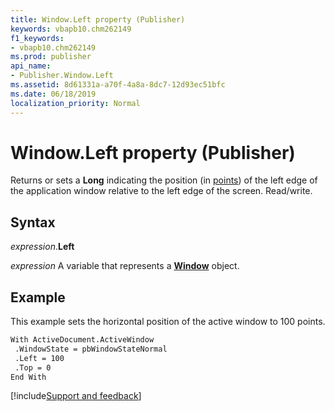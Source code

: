 ```yaml
---
title: Window.Left property (Publisher)
keywords: vbapb10.chm262149
f1_keywords:
- vbapb10.chm262149
ms.prod: publisher
api_name:
- Publisher.Window.Left
ms.assetid: 8d61331a-a70f-4a8a-8dc7-12d93ec51bfc
ms.date: 06/18/2019
localization_priority: Normal
---
```



# Window.Left property (Publisher)

Returns or sets a **Long** indicating the position (in [points](../language/glossary/vbe-glossary.md#point)) of the left edge of the application window relative to the left edge of the screen. Read/write.


## Syntax

_expression_.**Left**

_expression_ A variable that represents a **[Window](Publisher.Window.md)** object.


## Example

This example sets the horizontal position of the active window to 100 points.

```vb
With ActiveDocument.ActiveWindow 
 .WindowState = pbWindowStateNormal 
 .Left = 100 
 .Top = 0 
End With
```

[!include[Support and feedback](~/includes/feedback-boilerplate.md)]